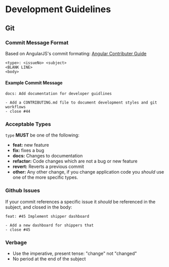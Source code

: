 # Development Guidelines

## Git

### Commit Message Format

Based on AngularJS's commit formating: [Angular Contributer Guide](https://github.com/angular/angular.js/blob/master/CONTRIBUTING.md#commit-message-format) 

```
<type>: <issueNo> <subject>
<BLANK LINE>
<body>
```
#### Example Commit Message
```
docs: Add documentation for developer guidlines

- Add a CONTRIBUTING.md file to document development styles and git workflows
- close #44
```

### Acceptable Types
`type` __MUST__ be one of the following:

- __feat:__ new feature
- __fix:__ fixes a bug
- __docs:__ Changes to documentation
- __refactor:__ Code changes which are not a bug or new feature
- __revert:__ Reverts a previous commit
- __other:__ Any other change, if you change application code you *should* use one of the more specific types.

### Github Issues
If your commit references a specific issue it *should* be referenced in the subject, and closed in the body:
```
feat: #45 Implement shipper dashboard

- Add a new dashboard for shippers that 
- close #45
```

### Verbage
- Use the imperative, present tense: "change" not "changed"
- No period at the end of the subject
